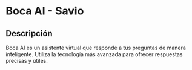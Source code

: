 # Boca AI - Savio

## Descripción
Boca AI es un asistente virtual que responde a tus preguntas de manera inteligente. Utiliza la tecnología más avanzada para ofrecer respuestas precisas y útiles.
